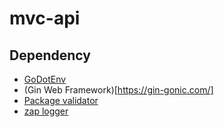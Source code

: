 # mvc-api



## Dependency
<!-- - [Xid - Globally Unique ID Generator](https://github.com/rs/xid)               <BR/>

- [Testify - Thou Shalt Write Tests](https://github.com/stretchr/testify)       <BR/>
- [Fake - Test it directly from your browser](https://github.com/jaswdr/faker)  <BR/>
- [Chi](https://github.com/go-chi/chi)                                          <BR/>
- [Air - Live reload for Go apps](https://github.com/cosmtrek/air)              <BR/>
- [Gorm](https://gorm.io/)                                                      <BR/>
- [Oidc - OpenID Connect support for Go](https://github.com/coreos/go-oidc)     <BR/>
- [jwt-go](https://github.com/dgrijalva/jwt-go)                                 <BR/> -->
- [GoDotEnv](https://github.com/joho/godotenv)                                 <BR/>
- (Gin Web Framework)[https://gin-gonic.com/]                                  <BR/>
- [Package validator](https://github.com/go-playground/validator)              <BR/>
- [zap logger](https://github.com/uber-go/zap)                                 <BR/>